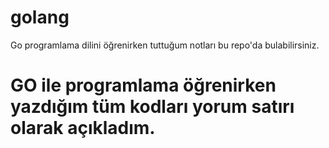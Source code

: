 # golang
Go programlama dilini öğrenirken tuttuğum notları bu repo'da bulabilirsiniz.

# GO ile programlama öğrenirken yazdığım tüm kodları yorum satırı olarak açıkladım.
